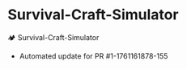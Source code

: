 # Survival-Craft-Simulator
🏕️ Survival-Craft-Simulator


- Automated update for PR #1-1761161878-155